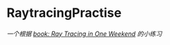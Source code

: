 # RaytracingPractise

###### 一个根据 [book: Ray Tracing in One Weekend](https://github.com/RayTracing/raytracing.github.io) 的小练习
